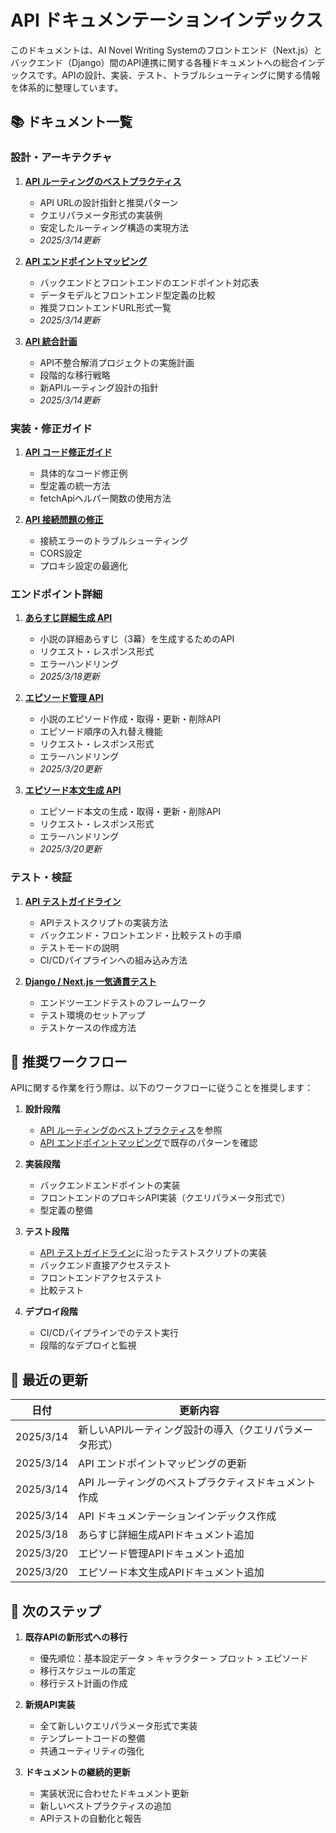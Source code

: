 # API ドキュメンテーションインデックス

このドキュメントは、AI Novel Writing Systemのフロントエンド（Next.js）とバックエンド（Django）間のAPI連携に関する各種ドキュメントへの総合インデックスです。APIの設計、実装、テスト、トラブルシューティングに関する情報を体系的に整理しています。

## 📚 ドキュメント一覧

### 設計・アーキテクチャ

1. [**API ルーティングのベストプラクティス**](api_routing_best_practices.md)
   - API URLの設計指針と推奨パターン
   - クエリパラメータ形式の実装例
   - 安定したルーティング構造の実現方法
   - *2025/3/14更新*

2. [**API エンドポイントマッピング**](api_endpoint_mapping.md)
   - バックエンドとフロントエンドのエンドポイント対応表
   - データモデルとフロントエンド型定義の比較
   - 推奨フロントエンドURL形式一覧
   - *2025/3/14更新*

3. [**API 統合計画**](api_integration_plan.md)
   - API不整合解消プロジェクトの実施計画
   - 段階的な移行戦略
   - 新APIルーティング設計の指針
   - *2025/3/14更新*

### 実装・修正ガイド

1. [**API コード修正ガイド**](api_code_fixes.md)
   - 具体的なコード修正例
   - 型定義の統一方法
   - fetchApiヘルパー関数の使用方法

2. [**API 接続問題の修正**](api_connection_fix.md)
   - 接続エラーのトラブルシューティング
   - CORS設定
   - プロキシ設定の最適化

### エンドポイント詳細

1. [**あらすじ詳細生成 API**](plot_detail_api.md)
   - 小説の詳細あらすじ（3幕）を生成するためのAPI
   - リクエスト・レスポンス形式
   - エラーハンドリング
   - *2025/3/18更新*

2. [**エピソード管理 API**](episode_management_api.md)
   - 小説のエピソード作成・取得・更新・削除API
   - エピソード順序の入れ替え機能
   - リクエスト・レスポンス形式
   - エラーハンドリング
   - *2025/3/20更新*

3. [**エピソード本文生成 API**](episode_content_api.md)
   - エピソード本文の生成・取得・更新・削除API
   - リクエスト・レスポンス形式
   - エラーハンドリング
   - *2025/3/20更新*

### テスト・検証

1. [**API テストガイドライン**](api_test_guidelines.md)
   - APIテストスクリプトの実装方法
   - バックエンド・フロントエンド・比較テストの手順
   - テストモードの説明
   - CI/CDパイプラインへの組み込み方法

2. [**Django / Next.js 一気通貫テスト**](django_nextjs_e2e_testing.md)
   - エンドツーエンドテストのフレームワーク
   - テスト環境のセットアップ
   - テストケースの作成方法

## 🔄 推奨ワークフロー

APIに関する作業を行う際は、以下のワークフローに従うことを推奨します：

1. **設計段階**
   - [API ルーティングのベストプラクティス](api_routing_best_practices.md)を参照
   - [API エンドポイントマッピング](api_endpoint_mapping.md)で既存のパターンを確認

2. **実装段階**
   - バックエンドエンドポイントの実装
   - フロントエンドのプロキシAPI実装（クエリパラメータ形式で）
   - 型定義の整備

3. **テスト段階**
   - [API テストガイドライン](api_test_guidelines.md)に沿ったテストスクリプトの実装
   - バックエンド直接アクセステスト
   - フロントエンドアクセステスト
   - 比較テスト

4. **デプロイ段階**
   - CI/CDパイプラインでのテスト実行
   - 段階的なデプロイと監視

## 📝 最近の更新

| 日付 | 更新内容 |
|------|--------|
| 2025/3/14 | 新しいAPIルーティング設計の導入（クエリパラメータ形式） |
| 2025/3/14 | API エンドポイントマッピングの更新 |
| 2025/3/14 | API ルーティングのベストプラクティスドキュメント作成 |
| 2025/3/14 | API ドキュメンテーションインデックス作成 |
| 2025/3/18 | あらすじ詳細生成APIドキュメント追加 |
| 2025/3/20 | エピソード管理APIドキュメント追加 |
| 2025/3/20 | エピソード本文生成APIドキュメント追加 |

## 🚀 次のステップ

1. **既存APIの新形式への移行**
   - 優先順位：基本設定データ > キャラクター > プロット > エピソード
   - 移行スケジュールの策定
   - 移行テスト計画の作成

2. **新規API実装**
   - 全て新しいクエリパラメータ形式で実装
   - テンプレートコードの整備
   - 共通ユーティリティの強化

3. **ドキュメントの継続的更新**
   - 実装状況に合わせたドキュメント更新
   - 新しいベストプラクティスの追加
   - APIテストの自動化と報告

